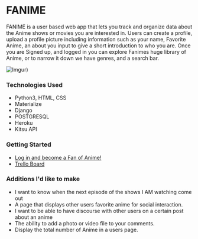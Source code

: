 # FANIME

FANIME is a user based web app that lets you track and organize data about the Anime shows or movies you are interested in. Users can create a profile, upload a profile picture including information such as your name, Favorite Anime, an about you input to give a short introduction to who you are. Once you are Signed up, and logged in you can explore Fanimes huge library of Anime, or to narrow it down we have genres, and a search bar. 

![Imgur](https://imgur.com/f8yGKVo))
### Technologies Used
- Python3, HTML, CSS
- Materialize
- Django
- POSTGRESQL
- Heroku
- Kitsu API
### Getting Started
- [Log in and become a Fan of Anime!](https://fanimeh.herokuapp.com/)
- [Trello Board](https://trello.com/b/uYKG3UhL/fanime-app)
### Additions I'd like to make
- I want to know when the next episode of the shows I AM watching come out
- A page that displays other users favorite anime for social interaction.
- I want to be able to have discourse with other users on a certain post about an anime
- The ability to add a photo or video file to your comments.
- Display the total number of Anime in a users page. 

